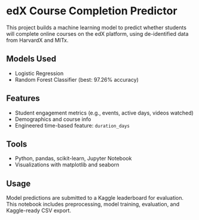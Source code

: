 # edX Course Completion Predictor

This project builds a machine learning model to predict whether students will complete online courses on the edX platform, using de-identified data from HarvardX and MITx.

## Models Used
- Logistic Regression
- Random Forest Classifier (best: 97.26% accuracy)

## Features
- Student engagement metrics (e.g., events, active days, videos watched)
- Demographics and course info
- Engineered time-based feature: `duration_days`

## Tools
- Python, pandas, scikit-learn, Jupyter Notebook
- Visualizations with matplotlib and seaborn

## Usage
Model predictions are submitted to a Kaggle leaderboard for evaluation. This notebook includes preprocessing, model training, evaluation, and Kaggle-ready CSV export.

